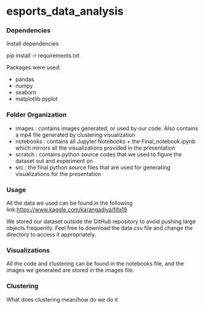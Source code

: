 # esports_data_analysis



### Dependencies ###
Install dependencies

  pip install -r requirements.txt


Packages were used:
* pandas
* numpy
* seaborn
* matplotlib pyplot



### Folder Organization ###
 - images : contains images generated, or used by our code. Also contains a mp4 file generated by clustering visualization
 - notebooks : contains all Jupyter Notebooks + the Final_notebook.ipynb which mirrors all the visualizations provided in the presentation
 - scratch : contains python source codes that we used to figure the dataset out and experiment on
 - src : the final python source files that are used for generating visualizations for the presentation


### Usage ###
All the data we used can be found in the following link:https://www.kaggle.com/karangadiya/fifa19

We stored our dataset outside the GitHub repository to avoid pushing large objects frequently.
Feel free to download the data.csv file and change the directory to access it appropriately.


### Visualizations ###
All the code and clustering can be found in the notebooks file, and the images we generated are stored in the images file.

### Clustering ###
What does clustering mean/how do we do it
